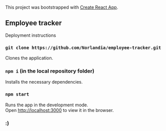 This project was bootstrapped with [Create React App](https://github.com/facebook/create-react-app).

## Employee tracker

Deployment instructions

### `git clone https://github.com/Norlandia/employee-tracker.git`

Clones the application.

### `npm i` (in the local repository folder)

Installs the necessary dependencies.

### `npm start`

Runs the app in the development mode.<br>
Open [http://localhost:3000](http://localhost:3000) to view it in the browser.

### :)
